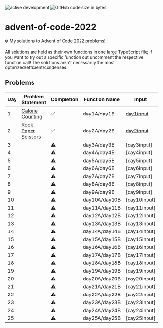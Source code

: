 
![active development](https://img.shields.io/badge/active%20dev-yes-brightgreen.svg)
![GitHub code size in bytes](https://img.shields.io/github/languages/code-size/simcard0000/advent-of-code-2022.svg)
# advent-of-code-2022
❄️ My solutions to Advent of Code 2022 problems! 

All solutions are held as their own functions in one large TypeScript file; if you want to try out a specific function out uncomment the respective function call! The solutions aren't necessarily the most optimized/efficient/condensed.

## Problems
| Day | Problem Statement                                          | Completion  | Function Name |           Input           | A: Solution | B: Solution | 
| --- | ---------------------------------------------------------- | ----------- | ------------- | ------------------------- | ----------- | ----------- |
|  1  | [Calorie Counting](https://adventofcode.com/2022/day/1)         |✅           | day1A/day1B  | [day1input](https://github.com/simcard0000/advent-of-code-2022/blob/main/inputs/day1input.txt)                |69528             |206152             |
|  2  | [Rock Paper Scissors](https://adventofcode.com/2022/day/2)               |✅             | day2A/day2B  | [day2input](https://github.com/simcard0000/advent-of-code-2022/blob/main/inputs/day2input.txt)                |9241             |14610             | 
|  3  | [](https://adventofcode.com/2022/day/3)   |⚠            | day3A/day3B  | [day3input]                |             |             |
|  4  | [](https://adventofcode.com/2022/day/4)         |⚠            | day4A/day4B  | [day4input]                |             |             |
|  5  | [](https://adventofcode.com/2022/day/5)                                                           |⚠            | day5A/day5B  | [day5input]                |             |             |
|  6  | [](https://adventofcode.com/2022/day/6)                                                           |⚠            | day6A/day6B  | [day6input]                |             |             |
|  7  | [](https://adventofcode.com/2022/day/7)                                                           |⚠            | day7A/day7B  | [day7input]                |             |             |
|  8  | [](https://adventofcode.com/2022/day/8)                                                           |⚠            | day8A/day8B  | [day8input]                |             |             |
|  9  | [](https://adventofcode.com/2022/day/9)                                                           |⚠            | day9A/day9B  | [day9input]                |             |             |
| 10  | [](https://adventofcode.com/2022/day/10)                                                           |⚠            | day10A/day10B| [day10input]               |             |             |
| 11  | [](https://adventofcode.com/2022/day/11)                                                           |⚠            | day11A/day11B| [day11input]               |             |             |
| 12  | [](https://adventofcode.com/2022/day/12)                                                            |⚠            | day12A/day12B| [day12input]               |             |             |
| 13  | [](https://adventofcode.com/2022/day/13)                                                           |⚠            | day13A/day13B| [day13input]               |             |             |
| 14  | [](https://adventofcode.com/2022/day/14)                                                           |⚠            | day14A/day14B| [day14input]               |             |             |
| 15  | [](https://adventofcode.com/2022/day/15)                                                           |⚠            | day15A/day15B| [day15input]               |             |             |
| 16  | [](https://adventofcode.com/2022/day/16)                                                           |⚠            | day16A/day16B| [day16input]               |             |             |
| 17  | [](https://adventofcode.com/2022/day/17)                                                           |⚠            | day17A/day17B| [day17input]               |             |             |
| 18  | [](https://adventofcode.com/2022/day/18)                                                           |⚠            | day18A/day18B| [day18input]               |             |             |
| 19  | [](https://adventofcode.com/2022/day/19)                                                           |⚠            | day19A/day19B| [day19input]               |             |             |
| 20  | [](https://adventofcode.com/2022/day/20)                                                           |⚠            | day20A/day20B| [day20input]               |             |             |
| 21  | [](https://adventofcode.com/2022/day/21)                                                           |⚠            | day21A/day21B| [day21input]               |             |             |
| 22  | [](https://adventofcode.com/2022/day/22)                                                           |⚠            | day22A/day22B| [day22input]               |             |             |
| 23  | [](https://adventofcode.com/2022/day/23)                                                           |⚠            | day23A/day23B| [day23input]               |             |             |
| 24  | [](https://adventofcode.com/2022/day/24)                                                            |⚠            | day24A/day24B| [day24input]               |             |             |
| 25  | [](https://adventofcode.com/2022/day/25)                                                           |⚠            | day25A/day25B| [day25input]               |             |             |
